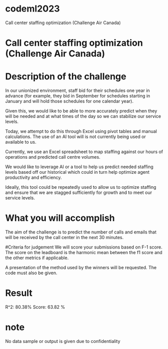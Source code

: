 # codeml2023
Call center staffing optimization (Challenge Air Canada)


# Call center staffing optimization (Challenge Air Canada)

# Description of the challenge

In our unionized environment, staff bid for their schedules one year in advance (for example, they bid in September for schedules starting in January and will hold those schedules for one calendar year).

Given this, we would like to be able to more accurately predict when they will be needed and at what times of the day so we can stabilize our service levels.

Today, we attempt to do this through Excel using pivot tables and manual calculations. The use of an AI tool will is not currently being used or available to us.

Currently, we use an Excel spreadsheet to map staffing against our hours of operations and predicted call centre volumes.

We would like to leverage AI or a tool to help us predict needed staffing levels based off our historical which could in turn help optimize agent productivity and efficiency.

Ideally, this tool could be repeatedly used to allow us to optimize staffing and ensure that we are stagged sufficiently for growth and to meet our service levels.

# What you will accomplish

The aim of the challenge is to predict the number of calls and emails that will be received by the call center in the next 30 minutes.

#Criteria for judgement
We will score your submissions based on F-1 score. The score on the leadboard is the harmonic mean between the f1 score and the other metrics if applicable.

A presentation of the method used by the winners will be requested. The code must also be given.


# Result 
R^2: 80.38%	Score:	63.82 %


# note 

No data sample or output is given due to confidentiality
